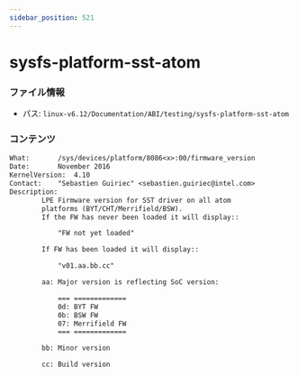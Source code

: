 ```yaml
---
sidebar_position: 521
---
```

# sysfs-platform-sst-atom

### ファイル情報

- パス: `linux-v6.12/Documentation/ABI/testing/sysfs-platform-sst-atom`

### コンテンツ

```txt
What:		/sys/devices/platform/8086<x>:00/firmware_version
Date:		November 2016
KernelVersion:	4.10
Contact:	"Sebastien Guiriec" <sebastien.guiriec@intel.com>
Description:
		LPE Firmware version for SST driver on all atom
		platforms (BYT/CHT/Merrifield/BSW).
		If the FW has never been loaded it will display::

			"FW not yet loaded"

		If FW has been loaded it will display::

			"v01.aa.bb.cc"

		aa: Major version is reflecting SoC version:

			=== =============
			0d: BYT FW
			0b: BSW FW
			07: Merrifield FW
			=== =============

		bb: Minor version

		cc: Build version

```
